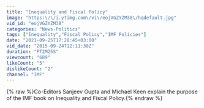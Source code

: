 ```yaml
---
title: "Inequality and Fiscal Policy"
image: "https:\/\/i.ytimg.com\/vi\/eojVGZYZM38\/hqdefault.jpg"
vid_id: "eojVGZYZM38"
categories: "News-Politics"
tags: ["Inequality","Fiscal Policy","IMF Policies"]
date: "2021-09-25T17:28:45+03:00"
vid_date: "2015-09-24T12:11:38Z"
duration: "PT2M25S"
viewcount: "689"
likeCount: "5"
dislikeCount: "2"
channel: "IMF"
---
```

{% raw %}Co-Editors Sanjeev Gupta and Michael Keen explain the purpose of the IMF book on Inequality and Fiscal Policy.{% endraw %}
